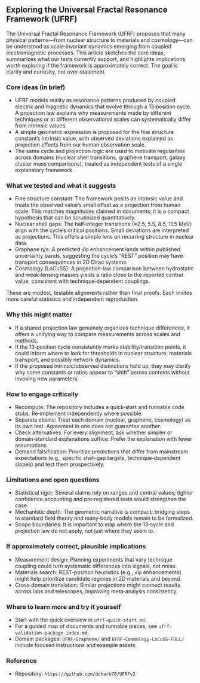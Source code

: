 ## Exploring the Universal Fractal Resonance Framework (UFRF)

The Universal Fractal Resonance Framework (UFRF) proposes that many physical patterns—from nuclear structure to materials and cosmology—can be understood as scale‑invariant dynamics emerging from coupled electromagnetic processes. This article sketches the core ideas, summarizes what our tests currently support, and highlights implications worth exploring if the framework is approximately correct. The goal is clarity and curiosity, not over‑statement.

### Core ideas (in brief)

- UFRF models reality as resonance patterns produced by coupled electric and magnetic dynamics that evolve through a 13‑position cycle. A projection law explains why measurements made by different techniques or at different observational scales can systematically differ from intrinsic values.
- A simple geometric expression is proposed for the fine structure constant’s intrinsic value, with observed deviations explained as projection effects from our human observation scale.
- The same cycle and projection logic are used to motivate regularities across domains (nuclear shell transitions, graphene transport, galaxy cluster mass comparisons), treated as independent tests of a single explanatory framework.

### What we tested and what it suggests

- Fine structure constant: The framework posits an intrinsic value and treats the observed value’s small offset as a projection from human scale. This matches magnitudes claimed in documents; it is a compact hypothesis that can be scrutinized quantitatively.
- Nuclear shell gaps: The half‑integer transitions (≈2.5, 5.5, 8.5, 11.5 MeV) align with the cycle’s critical positions. Small deviations are interpreted as projections. This offers a simple lens on recurring structure in nuclear data.
- Graphene η/s: A predicted √φ enhancement lands within published uncertainty bands, suggesting the cycle’s “REST” position may have transport consequences in 2D Dirac systems.
- Cosmology (LoCuSS): A projection‑law comparison between hydrostatic and weak‑lensing masses yields a ratio close to the reported central value, consistent with technique‑dependent couplings.

These are modest, testable alignments rather than final proofs. Each invites more careful statistics and independent reproduction.

### Why this might matter

- If a shared projection law genuinely organizes technique differences, it offers a unifying way to compare measurements across scales and methods.
- If the 13‑position cycle consistently marks stability/transition points, it could inform where to look for thresholds in nuclear structure, materials transport, and possibly network dynamics.
- If the proposed intrinsic/observed distinctions hold up, they may clarify why some constants or ratios appear to “shift” across contexts without invoking new parameters.

### How to engage critically

- Recompute: The repository includes a quick‑start and runnable code stubs. Re‑implement independently where possible.
- Separate claims: Treat each domain (nuclear, graphene, cosmology) as its own test. Agreement in one does not guarantee another.
- Check alternatives: For every alignment, ask whether simpler or domain‑standard explanations suffice. Prefer the explanation with fewer assumptions.
- Demand falsification: Prioritize predictions that differ from mainstream expectations (e.g., specific shell‑gap targets, technique‑dependent slopes) and test them prospectively.

### Limitations and open questions

- Statistical rigor: Several claims rely on ranges and central values; tighter confidence accounting and pre‑registered tests would strengthen the case.
- Mechanistic depth: The geometric narrative is compact; bridging steps to standard field theory and many‑body models remain to be formalized.
- Scope boundaries: It is important to map where the 13‑cycle and projection law do not apply, not just where they seem to.

### If approximately correct, plausible implications

- Measurement design: Planning experiments that vary technique coupling could turn systematic differences into signals, not noise.
- Materials search: REST‑position heuristics (e.g., √φ enhancements) might help prioritize candidate regimes in 2D materials and beyond.
- Cross‑domain translation: Similar projections might connect results across labs and telescopes, improving meta‑analysis consistency.

### Where to learn more and try it yourself

- Start with the quick overview in `ufrf-quick-start.md`.
- For a guided map of documents and runnable pieces, see `ufrf-validation-package-index.md`.
- Domain packages: `UFRF-Graphene/` and `UFRF-Cosmology-LoCuSS-FULL/` include focused instructions and example assets.

### Reference

- Repository: `https://github.com/dcharb78/UFRFv2`


